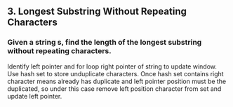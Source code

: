## 3. Longest Substring Without Repeating Characters
### Given a string s, find the length of the longest substring without repeating characters.
Identify left pointer and for loop right pointer of string to update window. Use hash set to store unduplicate characters. Once hash set contains right character means already has duplicate and left pointer position must be the duplicated, so under this case remove left position character from set and update left pointer.
